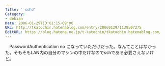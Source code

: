 ```yaml
---
Title: ' sshd'
Category:
- debian
Date: 2006-01-29T13:01:15+09:00
URL: http://tkatochin.hatenablog.com/entry/20060129/1138507275
EditURL: https://blog.hatena.ne.jp/t-katochin/tkatochin.hatenablog.com/atom/entry/6653586347154756078
---
```


　PasswordAuthentication no になっていただけだった。なんてことはなかった。そもそもLAN内の自分のマシンの中だけなのでsshである必要さえないけど。
